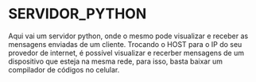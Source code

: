 # SERVIDOR_PYTHON
Aqui vai um servidor python, onde o mesmo pode visualizar e receber as mensagens enviadas de um cliente. Trocando o HOST para o IP do seu provedor de internet, é possível visualizar e recerber mensagens de um dispositivo que esteja na mesma rede, para isso, basta baixar um compilador de códigos no celular.
